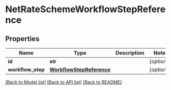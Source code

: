 # NetRateSchemeWorkflowStepReference

## Properties
Name | Type | Description | Notes
------------ | ------------- | ------------- | -------------
**id** | **str** |  | [optional] 
**workflow_step** | [**WorkflowStepReference**](WorkflowStepReference.md) |  | [optional] 

[[Back to Model list]](../README.md#documentation-for-models) [[Back to API list]](../README.md#documentation-for-api-endpoints) [[Back to README]](../README.md)

